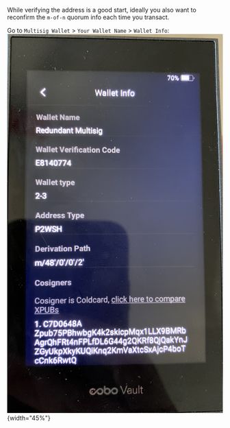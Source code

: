 
While verifying the address is a good start, ideally you also want to reconfirm the `m-of-n` quorum info each time you transact.

Go to `Multisig Wallet` > `Your Wallet Name` > `Wallet Info`:  
![](./assets/img/coordinate-multisig-view-policy-cobo.jpeg){width="45%"}
